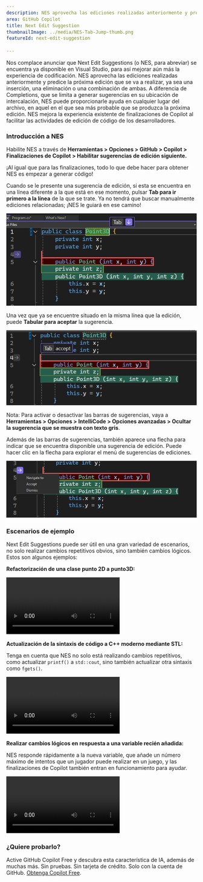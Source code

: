 ```yaml
---
description: NES aprovecha las ediciones realizadas anteriormente y predice la próxima edición que se va a realizar, ya sea una inserción, una eliminación o una combinación de ambas.
area: GitHub Copilot
title: Next Edit Suggestion
thumbnailImage: ../media/NES-Tab-Jump-thumb.png
featureId: next-edit-suggestion

---
```



Nos complace anunciar que Next Edit Suggestions (o NES, para abreviar) se encuentra ya disponible en Visual Studio, para así mejorar aún más la experiencia de codificación. NES aprovecha las ediciones realizadas anteriormente y predice la próxima edición que se va a realizar, ya sea una inserción, una eliminación o una combinación de ambas. A diferencia de Completions, que se limita a generar sugerencias en su ubicación de intercalación, NES puede proporcionarle ayuda en cualquier lugar del archivo, en aquel en el que sea más probable que se produzca la próxima edición. NES mejora la experiencia existente de finalizaciones de Copilot al facilitar las actividades de edición de código de los desarrolladores.

### Introducción a NES
Habilite NES a través de **Herramientas > Opciones > GitHub > Copilot > Finalizaciones de Copilot > Habilitar sugerencias de edición siguiente.**

¡Al igual que para las finalizaciones, todo lo que debe hacer para obtener NES es empezar a generar código!

Cuando se le presente una sugerencia de edición, si esta se encuentra en una línea diferente a la que está en ese momento, pulsar **Tab para ir primero a la línea** de la que se trate. Ya no tendrá que buscar manualmente ediciones relacionadas; ¡NES le guiará en ese camino!

 ![Pestaña NES para saltar a barra de sugerencias](../media/NES-Tab-Jump.png)

Una vez que ya se encuentre situado en la misma línea que la edición, puede **Tabular para aceptar** la sugerencia.

  ![Barra de sugerencias Tab to Accept NES](../media/NES-Tab-Accept.png)

Nota: Para activar o desactivar las barras de sugerencias, vaya a **Herramientas > Opciones > IntelliCode > Opciones avanzadas > Ocultar la sugerencia que se muestra con texto gris**. 

Además de las barras de sugerencias, también aparece una flecha para indicar que se encuentra disponible una sugerencia de edición. Puede hacer clic en la flecha para explorar el menú de sugerencias de ediciones.

  ![Flecha acanalada NES](../media/NES-Gutter-Arrow.png)


### Escenarios de ejemplo
Next Edit Suggestions puede ser útil en una gran variedad de escenarios, no solo realizar cambios repetitivos obvios, sino también cambios lógicos. Estos son algunos ejemplos:

**Refactorización de una clase punto 2D a punto3D:**
 
![Clase punto de refactorización NES](../media/NES-Point.mp4)

**Actualización de la sintaxis de código a C++ moderno mediante STL:**

Tenga en cuenta que NES no solo está realizando cambios repetitivos, como actualizar `printf()` a `std::cout`, sino también actualizar otra sintaxis como `fgets()`.

![Sintaxis de actualización de C++ de NES](../media/NES-Migration.mp4)

**Realizar cambios lógicos en respuesta a una variable recién añadida:**

NES responde rápidamente a la nueva variable, que añade un número máximo de intentos que un jugador puede realizar en un juego, y las finalizaciones de Copilot también entran en funcionamiento para ayudar.

![Adición de variables nuevas NES](../media/NES-AddVariable.mp4)

### ¿Quiere probarlo?
Active GitHub Copilot Free y descubra esta característica de IA, además de muchas más.
 Sin pruebas. Sin tarjeta de crédito. Solo con la cuenta de GitHub. [Obtenga Copilot Free](https://github.com/settings/copilot).
